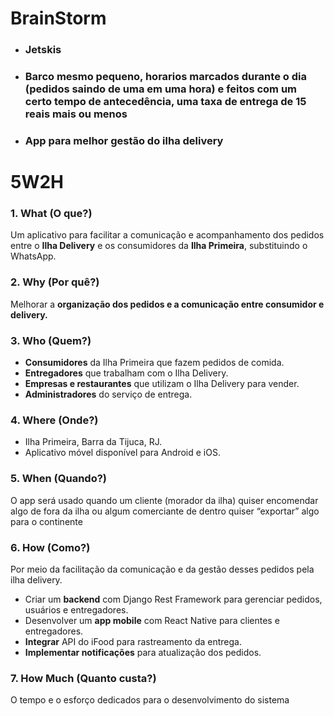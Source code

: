 # BrainStorm
- ### Jetskis
- ### Barco mesmo pequeno, horarios marcados durante o dia (pedidos saindo de uma em uma hora) e feitos com um certo tempo de antecedência, uma taxa de entrega de 15 reais mais ou menos
- ### App para melhor gestão do ilha delivery


# 5W2H

### **1. What (O que?)**

Um aplicativo para facilitar a comunicação e acompanhamento dos pedidos entre o **Ilha Delivery** e os consumidores da **Ilha Primeira**, substituindo o WhatsApp.

### **2. Why (Por quê?)**

Melhorar a **organização dos pedidos e a comunicação entre consumidor e delivery.**

### **3. Who (Quem?)**

- **Consumidores** da Ilha Primeira que fazem pedidos de comida.
- **Entregadores** que trabalham com o Ilha Delivery.
- **Empresas e restaurantes** que utilizam o Ilha Delivery para vender.
- **Administradores** do serviço de entrega.

### **4. Where (Onde?)**

- Ilha Primeira, Barra da Tijuca, RJ.
- Aplicativo móvel disponível para Android e iOS.

### **5. When (Quando?)**

O app será usado quando um cliente (morador da ilha) quiser encomendar algo de fora da ilha ou algum comerciante de dentro quiser “exportar” algo para o continente

### **6. How (Como?)**

Por meio da facilitação da comunicação e da gestão desses pedidos pela ilha delivery.

- Criar um **backend** com Django Rest Framework para gerenciar pedidos, usuários e entregadores.
- Desenvolver um **app mobile** com React Native para clientes e entregadores.
- **Integrar** API do iFood para rastreamento da entrega.
- **Implementar notificações** para atualização dos pedidos.

### **7. How Much (Quanto custa?)**

O tempo e o esforço dedicados para o desenvolvimento do sistema
